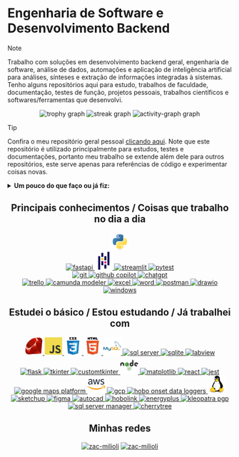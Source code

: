 # Engenharia de Software e Desenvolvimento Backend
> [!NOTE]
>Trabalho com soluções em desenvolvimento backend geral, engenharia de software, análise de dados, automações e aplicação de inteligência artificial para análises, sínteses e extração de informações integradas à sistemas.<br>Tenho alguns repositórios aqui para estudo, trabalhos de faculdade, documentação, testes de função, projetos pessoais, trabalhos científicos e softwares/ferramentas que desenvolvi. 


<div align="center">
  <img src="https://github-profile-trophy.vercel.app?username=Zac-Milioli&theme=buddhism&column=3&row=1&margin-w=0&margin-h=0&no-bg=true&no-frame=true&order=4" height="140" alt="trophy graph"  />
  <img src="https://streak-stats.demolab.com?user=Zac-Milioli&locale=pt-br&mode=weekly&theme=swift&hide_border=true&border_radius=0&order=3" height="160" alt="streak graph"  />
  <img src="https://github-readme-activity-graph.vercel.app/graph?username=Zac-Milioli&radius=16&theme=high-contrast&area=true&order=5&hide_border=true&hide_title=true" height="350" alt="activity-graph graph"  />
</div>


> [!TIP]
> Confira o meu repositório geral pessoal [clicando aqui](https://github.com/Zac-Milioli/Code_Testing_and_General_Functions). Note que este repositório é utilizado principalmente para estudos, testes e documentações, portanto meu trabalho se extende além dele para outros repositórios, este serve apenas para referências de código e experimentar coisas novas.

<details><summary><strong>Um pouco do que faço ou já fiz:</strong></summary>

- Desenvolvimento de software
- POO
- Engenharia de dados
- Automação de processos
- Documentação de projeto
- Modelagem de processos
- Pesquisa automatizada
- Criação, manipulação e busca em banco de dados
- Frontend com python (streamlit, tkinter e customtkinter)
- Design de interface
- Levantamento de requisitos
- Testes unitários e de integração
- Scrum
- Kanban
- Apresentação de software, ideias e pesquisas
- Participação na escrita de artigos científicos
- Lean thinking
- Diagrama de classes
- Diagrama de caso de uso
- Storytelling
- User stories
- Brainstorming
- Desenvolvimento de API Rest
- Implementação de CI/CD
- Uso de linters
- Engenharia de Prompt
- IA para análise de dados e extração de informações

</details>


<h2 align="center">Principais conhecimentos / Coisas que trabalho no dia a dia</h2>
<p align="center"> 
<a href="https://www.python.org" target="_blank" rel="noreferrer"> <img src="https://raw.githubusercontent.com/devicons/devicon/master/icons/python/python-original.svg" alt="python" width="40" height="40"/> </a> 
<br>
<a href="https://fastapi.tiangolo.com/" target="_blank" rel="noreferrer"> <img src="https://seeklogo.com/images/F/fastapi-logo-541BAA112F-seeklogo.com.png" alt="fastapi" width="40" height="40"/> </a>
<a href="https://pandas.pydata.org/" target="_blank" rel="noreferrer"> <img src="https://raw.githubusercontent.com/devicons/devicon/2ae2a900d2f041da66e950e4d48052658d850630/icons/pandas/pandas-original.svg" alt="pandas" width="40" height="40"/> </a>
<a href="https://streamlit.io/" target="_blank" rel="noreferrer"> <img src="https://streamlit.io/images/brand/streamlit-mark-color.svg" alt="streamlit" width="40" height="40"/> </a>
<a href="https://docs.pytest.org/en/stable/" target="_blank" rel="noreferrer"> <img src="https://th.bing.com/th/id/OIP.i-oFlHz_u4ksnO2rJPCNaAHaHa?rs=1&pid=ImgDetMain" alt="pytest" width="40" height="40"/> </a>
<br>
<a href="https://git-scm.com/" target="_blank" rel="noreferrer"> <img src="https://www.vectorlogo.zone/logos/git-scm/git-scm-icon.svg" alt="git" width="40" height="40"/> </a>
<a href="https://github.com/features/copilot" target="_blank" rel="noreferrer"> <img src="https://seeklogo.com/images/G/github-copilot-logo-C25AFBDF08-seeklogo.com.png" alt="github copilot" width="40" height="40"/> </a>
<a href="https://www.google.com/url?sa=t&rct=j&q=&esrc=s&source=web&cd=&cad=rja&uact=8&ved=2ahUKEwi__r-NsJiIAxXzIbkGHdXzHDEQFnoECAkQAQ&url=https%3A%2F%2Fopenai.com%2Fchatgpt%2F&usg=AOvVaw1ZumOaGlg5o8_PrNzZDmeO&opi=89978449" target="_blank" rel="noreferrer"> <img src="https://freepnglogo.com/images/all_img/1700403373logo-chatgpt-png.png" alt="chatgpt" width="40" height="40"/> </a>
<br>
<a href="https://trello.com/pt-BR?&aceid=&adposition=&adgroup=148159506607&campaign=19269516466&creative=641463051732&device=c&keyword=trello&matchtype=e&network=g&placement=&ds_kids=p74543507295&ds_e=GOOGLE&ds_eid=700000001557344&ds_e1=GOOGLE&gad_source=1&gclid=CjwKCAjw5qC2BhB8EiwAvqa41n3CpvAamA1hEodEq_FhiXOpzfo6MFESOAR8YsdNVyX6ISaCBihs1RoCemkQAvD_BwE&gclsrc=aw.ds" target="_blank" rel="noreferrer"> <img src="https://cdn.icon-icons.com/icons2/3053/PNG/512/trello_macos_bigsur_icon_189616.png" alt="trello" width="40" height="40"/> </a>
<a href="https://camunda.com/download/modeler/" target="_blank" rel="noreferrer"> <img src="https://camunda.com/wp-content/uploads/camunda/blog-images/4-icon.png" alt="camunda modeler" width="40" height="40"/> </a>
<a href="https://www.microsoft.com/pt-br/microsoft-365/excel" target="_blank" rel="noreferrer"> <img src="https://upload.wikimedia.org/wikipedia/commons/thumb/7/73/Microsoft_Excel_2013-2019_logo.svg/1200px-Microsoft_Excel_2013-2019_logo.svg.png" alt="excel" width="40" height="40"/> </a>
<a href="https://www.microsoft.com/pt-br/microsoft-365/word" target="_blank" rel="noreferrer"> <img src="https://upload.wikimedia.org/wikipedia/commons/thumb/8/8d/Microsoft_Word_2013-2019_logo.svg/1200px-Microsoft_Word_2013-2019_logo.svg.png" alt="word" width="40" height="40"/> </a>
<a href="https://postman.com" target="_blank" rel="noreferrer"> <img src="https://www.vectorlogo.zone/logos/getpostman/getpostman-icon.svg" alt="postman" width="40" height="40"/> </a>
<a href="https://www.google.com/url?sa=t&rct=j&q=&esrc=s&source=web&cd=&cad=rja&uact=8&ved=2ahUKEwjhvJLxr5iIAxUaLrkGHSaUCZwQFnoECB0QAQ&url=https%3A%2F%2Fapp.diagrams.net%2F&usg=AOvVaw28S23h4_WI8toant9FYDpi&opi=89978449" target="_blank" rel="noreferrer"> <img src="https://store-images.s-microsoft.com/image/apps.1409.13851527096222888.2b60149a-04a5-4578-a6b2-d7b7377332d5.c22d8e97-4d44-4304-9bd2-55f9d29c0f82" alt="drawio" width="40" height="40"/> </a>
<br>
<a href="https://www.microsoft.com/pt-br/download/windows" target="_blank" rel="noreferrer"> <img src="https://cdn.icon-icons.com/icons2/2235/PNG/512/windows_os_logo_icon_134674.png" alt="windows" width="40" height="40"/> </a>
</p>


<h2 align="center">Estudei o básico / Estou estudando / Já trabalhei com</h2>
<p align="center">
<a href="https://www.ruby-lang.org/en/" target="_blank" rel="noreferrer"> <img src="https://raw.githubusercontent.com/devicons/devicon/master/icons/ruby/ruby-original.svg" alt="ruby" width="40" height="40"/> </a>
<a href="https://developer.mozilla.org/en-US/docs/Web/JavaScript" target="_blank" rel="noreferrer"> <img src="https://raw.githubusercontent.com/devicons/devicon/master/icons/javascript/javascript-original.svg" alt="javascript" width="40" height="40"/> </a>
<a href="https://www.w3schools.com/css/" target="_blank" rel="noreferrer"> <img src="https://raw.githubusercontent.com/devicons/devicon/master/icons/css3/css3-original-wordmark.svg" alt="css3" width="40" height="40"/> </a>
<a href="https://www.w3.org/html/" target="_blank" rel="noreferrer"> <img src="https://raw.githubusercontent.com/devicons/devicon/master/icons/html5/html5-original-wordmark.svg" alt="html5" width="40" height="40"/> </a>
<a href="https://www.mysql.com/" target="_blank" rel="noreferrer"> <img src="https://raw.githubusercontent.com/devicons/devicon/master/icons/mysql/mysql-original-wordmark.svg" alt="mysql" width="40" height="40"/> </a>
<a href="https://www.microsoft.com/en-us/sql-server" target="_blank" rel="noreferrer"> <img src="https://www.svgrepo.com/show/303229/microsoft-sql-server-logo.svg" alt="sql server" width="40" height="40"/> </a>
<a href="https://www.sqlite.org/" target="_blank" rel="noreferrer"> <img src="https://www.vectorlogo.zone/logos/sqlite/sqlite-icon.svg" alt="sqlite" width="40" height="40"/> </a>
<a href="https://www.ni.com/en/support/downloads/software-products/download.labview.html?srsltid=AfmBOopZ8mLZkQ4k2aQ7vz8_MvIgPaEskChOLXk9LBlO3-BRtIDiRqlL#544096" target="_blank" rel="noreferrer"> <img src="https://seeklogo.com/images/N/national-instruments-labview-logo-789253587D-seeklogo.com.png" alt="labview" width="40" height="40"/> </a>  
<br>
<a href="https://flask.palletsprojects.com/en/3.0.x/" target="_blank" rel="noreferrer"> <img src="https://play-lh.googleusercontent.com/keVVojxW-b11NTKWZg8GulfLlhqBpATvqGFViblYsI0fxW_8a0sIPgyRlB94Gu1AQMY" alt="flask" width="40" height="40"/> </a>
<a href="https://docs.python.org/pt-br/3/library/tkinter.html" target="_blank" rel="noreferrer"> <img src="https://blogger.googleusercontent.com/img/b/R29vZ2xl/AVvXsEiI0t0Y9CTxpGbvzomIpNd5bb4e-8lny0qrPJLBygCDMTNroCdk7FH9icIGwHPO7-SdPYBZWnvs7-I7aSf1F03kmFlFsCMdKNBMFd7B8_VGkxMQgKYhYHXJy76TxjdJERo_tNuoxkn3QgU/s200/tkinter-pluma.png" alt="tkinter" width="40" height="40"/> </a>
<a href="https://customtkinter.tomschimansky.com/" target="_blank" rel="noreferrer"> <img src="https://customtkinter.tomschimansky.com/img/icon.ico" alt="customtkinter" width="40" height="40"/> </a>
<a href="https://nodejs.org" target="_blank" rel="noreferrer"> <img src="https://raw.githubusercontent.com/devicons/devicon/master/icons/nodejs/nodejs-original-wordmark.svg" alt="nodejs" width="40" height="40"/> </a>
<a href="https://matplotlib.org/" target="_blank" rel="noreferrer"> <img src="https://matplotlib.org/_static/images/documentation.svg" alt="matplotlib" width="40" height="40"/> </a>
<a href="https://pt-br.legacy.reactjs.org/" target="_blank" rel="noreferrer"> <img src="https://icons.veryicon.com/png/o/business/vscode-program-item-icon/react-3.png" alt="react" width="40" height="40"/> </a>
<a href="https://jestjs.io/pt-BR/" target="_blank" rel="noreferrer"> <img src="https://static-00.iconduck.com/assets.00/file-type-jest-icon-1854x2048-2w6gjixc.png" alt="jest" width="40" height="40"/> </a>
<br>
<a href="https://mapsplatform.google.com/" target="_blank" rel="noreferrer"> <img src="https://fonts.gstatic.com/s/i/productlogos/maps/v7/192px.svg" alt="google maps platform" width="40" height="40"/> </a>
<a href="https://aws.amazon.com" target="_blank" rel="noreferrer"> <img src="https://raw.githubusercontent.com/devicons/devicon/master/icons/amazonwebservices/amazonwebservices-original-wordmark.svg" alt="aws" width="40" height="40"/> </a>
<a href="https://cloud.google.com" target="_blank" rel="noreferrer"> <img src="https://www.vectorlogo.zone/logos/google_cloud/google_cloud-icon.svg" alt="gcp" width="40" height="40"/> </a>
<a href="https://www.onsetcomp.com/" target="_blank" rel="noreferrer"> <img src="https://aeeeast.org/wp-content/uploads/2021/04/hobo-800-300x300.png" alt="hobo onset data loggers" width="40" height="40"/> </a>
<a href="https://www.linux.org/" target="_blank" rel="noreferrer"> <img src="https://raw.githubusercontent.com/devicons/devicon/master/icons/linux/linux-original.svg" alt="linux" width="40" height="40"/> </a>
<br>
<a href="https://www.sketchup.com/en" target="_blank" rel="noreferrer"> <img src="https://gdm-catalog-fmapi-prod.imgix.net/ProductLogo/dedd4569-445b-4cc1-bb86-7936010ab81c.png" alt="sketchup" width="40" height="40"/> </a>
<a href="https://www.figma.com/" target="_blank" rel="noreferrer"> <img src="https://www.vectorlogo.zone/logos/figma/figma-icon.svg" alt="figma" width="40" height="40"/> </a>
<a href="https://www.autodesk.com.br/products/autocad/overview?mktvar002=4256074|SEM|9512744040|97940431838|kwd-14891210&utm_source=GGL&utm_medium=SEM&utm_campaign=GGL_ACAD_AutoCAD_AMER_BR_eComm_SEM_BR_New_EX_ADSK_4256074_General&utm_id=4256074&utm_term=kwd-14891210&mkwid=s6Jputym7|pcrid|697988727349|pkw|autocad|pmt|e|pdv|c|slid||pgrid|97940431838|ptaid|kwd-14891210|pid|&utm_medium=cpc&utm_source=google&utm_campaign=GGL_AME_AutoCAD_AMER_BR_eComm_SEM_BR_New_EX_ADSK_3360535_General&utm_term=autocad&utm_content=s6Jputym7|pcrid|697988727349|pkw|autocad|pmt|e|pdv|c|slid||pgrid|97940431838|ptaid|kwd-14891210|&gad_source=1&gclid=Cj0KCQjwltKxBhDMARIsAG8KnqXa2-dXZYFOKcrbX7DPpwGGIqFDZ_Qn2olFTadqRPeiETe3GpQ-kVkaAg-aEALw_wcB&term=1-YEAR&tab=subscription&plc=ACDIST" target="_blank" rel="noreferrer"> <img src="https://seeklogo.com/images/A/autocad-logo-69326D7728-seeklogo.com.png" alt="autocad" width="40" height="40"/> </a>
<a href="https://www.onsetcomp.com/products/software/hobolink" target="_blank" rel="noreferrer"> <img src="https://www.onsetcomp.com/sites/default/files/2022-10/hobolink-logo.png" alt="hobolink" width="40" height="40"/> </a> 
<a href="https://energyplus.net/" target="_blank" rel="noreferrer"> <img src="https://energyplus.net/assets/images/eplus_logo.png" alt="energyplus" width="40" height="40"/> </a>
<a href="https://www.openpgp.org/software/kleopatra/" target="_blank" rel="noreferrer"> <img src="https://miro.medium.com/v2/resize:fit:1358/1*4uIoctWAaf5icg5XzPpy_w.png" alt="kleopatra pgp" width="40" height="40"/> </a>
<a href="https://learn.microsoft.com/pt-br/sql/ssms/download-sql-server-management-studio-ssms?view=sql-server-ver16" target="_blank" rel="noreferrer"> <img src="https://wakatime.com/static/img/editor-icons/sql-server-management-studio-128.png" alt="sql server manager" width="40" height="40"/> </a>
<a href="https://www.giuspen.net/cherrytree/" target="_blank" rel="noreferrer"> <img src="https://www.kali.org/tools/cherrytree/images/cherrytree-logo.svg" alt="cherrytree" width="40" height="40"/> </a>
</p>


<h2 align="center">Minhas redes</h2>
<p align="center">
<a href="https://linkedin.com/in/zac-milioli" target="blank"><img align="center" src="https://raw.githubusercontent.com/rahuldkjain/github-profile-readme-generator/master/src/images/icons/Social/linked-in-alt.svg" alt="zac-milioli" height="30" width="40" /></a>
<a href="https://instagram.com/zac-milioli" target="blank"><img align="center" src="https://raw.githubusercontent.com/rahuldkjain/github-profile-readme-generator/master/src/images/icons/Social/instagram.svg" alt="zac-milioli" height="30" width="40" /></a>
</p>
